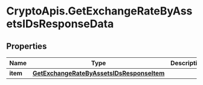 # CryptoApis.GetExchangeRateByAssetsIDsResponseData

## Properties

Name | Type | Description | Notes
------------ | ------------- | ------------- | -------------
**item** | [**GetExchangeRateByAssetsIDsResponseItem**](GetExchangeRateByAssetsIDsResponseItem.md) |  | 


